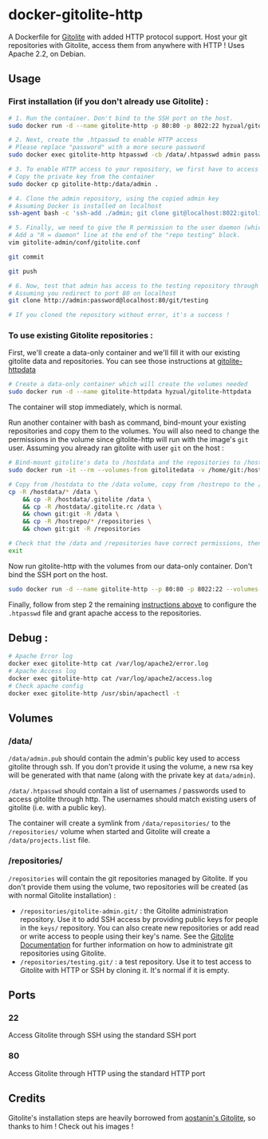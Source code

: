# docker-gitolite-http

A Dockerfile for [Gitolite](http://gitolite.com/) with added HTTP protocol support. Host your git repositories with Gitolite, access them from anywhere with HTTP ! Uses Apache 2.2, on Debian.

## Usage

<a href="#instructions"></a>
### First installation (if you don't already use Gitolite) :

```bash
# 1. Run the container. Don't bind to the SSH port on the host.
sudo docker run -d --name gitolite-http -p 80:80 -p 8022:22 hyzual/gitolite-http

# 2. Next, create the .htpasswd to enable HTTP access
# Please replace "password" with a more secure password
sudo docker exec gitolite-http htpasswd -cb /data/.htpasswd admin password

# 3. To enable HTTP access to your repository, we first have to access it through SSH
# Copy the private key from the container
sudo docker cp gitolite-http:/data/admin .

# 4. Clone the admin repository, using the copied admin key
# Assuming Docker is installed on localhost
ssh-agent bash -c 'ssh-add ./admin; git clone git@localhost:8022:gitolite-admin'

# 5. Finally, we need to give the R permission to the user daemon (which is Apache).
# Add a "R = daemon" line at the end of the "repo testing" block.
vim gitolite-admin/conf/gitolite.conf

git commit

git push

# 6. Now, test that admin has access to the testing repository through HTTP
# Assuming you redirect to port 80 on localhost
git clone http://admin:password@localhost:80/git/testing

# If you cloned the repository without error, it's a success !
```

### To use existing Gitolite repositories :

First, we'll create a data-only container and we'll fill it with our existing gitolite data and repositories.
You can see those instructions at [gitolite-httpdata](https://registry.hub.docker.com/u/hyzual/gitolite-httpdata/)

```bash
# Create a data-only container which will create the volumes needed
sudo docker run -d --name gitolite-httpdata hyzual/gitolite-httpdata
```

The container will stop immediately, which is normal.

Run another container with bash as command, bind-mount your existing repositories and copy them to the volumes. You will also need to change the permissions in the volume since gitolite-http will run with the image's `git` user. Assuming you already ran gitolite with user `git` on the host :

```bash
# Bind-mount gitolite's data to /hostdata and the repositories to /hostrepo
sudo docker run -it --rm --volumes-from gitolitedata -v /home/git:/hostdata -v /home/git/repositories:/hostrepo hyzual/gitolitedata bash

# Copy from /hostdata to the /data volume, copy from /hostrepo to the /repositories volume and change permissions.
cp -R /hostdata/* /data \
	&& cp -R /hostdata/.gitolite /data \
	&& cp -R /hostdata/.gitolite.rc /data \
	&& chown git:git -R /data \
	&& cp -R /hostrepo/* /repositories \
	&& chown git:git -R /repositories

# Check that the /data and /repositories have correct permissions, then exit from the container
exit
```

Now run gitolite-http with the volumes from our data-only container. Don't bind the SSH port on the host.

```bash
sudo docker run -d --name gitolite-http --p 80:80 -p 8022:22 --volumes-from gitolite-httpdata hyzual/gitolite-http
```

Finally, follow from step 2 the remaining [instructions above](#instructions) to configure the `.htpasswd` file and grant apache access to the repositories.

## Debug :

```bash
# Apache Error log
docker exec gitolite-http cat /var/log/apache2/error.log
# Apache Access log
docker exec gitolite-http cat /var/log/apache2/access.log
# Check apache config
docker exec gitolite-http /usr/sbin/apachectl -t
```

## Volumes

### /data/

`/data/admin.pub` should contain the admin's public key used to access gitolite through ssh. If you don't provide it using the volume, a new rsa key will be generated with that name (along with the private key at `data/admin`).

`/data/.htpasswd` should contain a list of usernames / passwords used to access gitolite through http. The usernames should match existing users of gitolite (i.e. with a public key).

The container will create a symlink from `/data/repositories/` to the `/repositories/` volume when started and Gitolite will create a `/data/projects.list` file.

### /repositories/

`/repositories` will contain the git repositories managed by Gitolite. If you don't provide them using the volume,
 two repositories will be created (as with normal Gitolite installation) :

- `/repositories/gitolite-admin.git/` : the Gitolite administration repository. Use it to add SSH access by providing public keys for people in the `keys/` repository. You can also create new repositories or add read or write access to people using their key's name. See the [Gitolite Documentation](http://gitolite.com/gitolite/gitolite.html#overview) for further information on how to administrate git repositories using Gitolite.
- `/repositories/testing.git/` : a test repository. Use it to test access to Gitolite with HTTP or SSH by cloning it. It's normal if it is empty.

## Ports

### 22

Access Gitolite through SSH using the standard SSH port

### 80

Access Gitolite through HTTP using the standard HTTP port

## Credits

Gitolite's installation steps are heavily borrowed from [aostanin's Gitolite](https://registry.hub.docker.com/u/aostanin/gitolite/), so thanks to him ! Check out his images !
